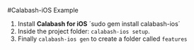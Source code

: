 #Calabash-iOS Example


1. Install **Calabash for iOS** ´sudo gem install calabash-ios´
2. Inside the project folder: `calabash-ios setup`.
3. Finally `calabash-ios gen` to create a folder called `features`

